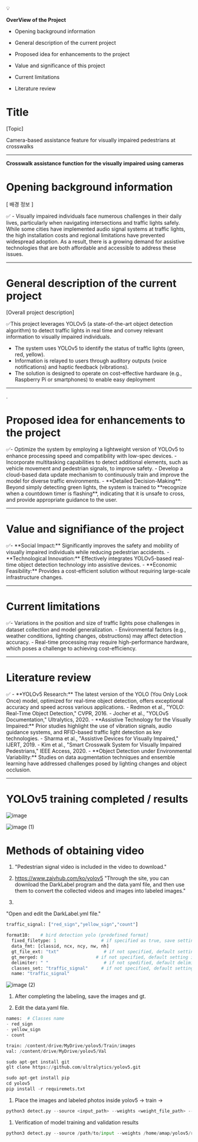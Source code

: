 <aside>
💡

**OverView of the Project**


- Opening background information 

- General description of the current project 

- Proposed idea for enhancements to the project

- Value and significance of this project 

- Current limitations 

- Literature review 

</aside>

# Title

[Topic]

Camera-based assistance feature for visually impaired pedestrians at crosswalks

---

**Crosswalk assistance function for the visually impaired using cameras**

# Opening background information

[ 배경 정보 ]

<aside>
✅ - Visually impaired individuals face numerous challenges in their daily lives, particularly when navigating intersections and traffic lights safely. While some cities have implemented audio signal systems at traffic lights, the high installation costs and regional limitations have prevented widespread adoption. As a result, there is a growing demand for assistive technologies that are both affordable and accessible to address these issues.

</aside>

---



# General description of the current project

[Overall project description]

<aside>
✅This project leverages YOLOv5 (a state-of-the-art object detection algorithm) to detect traffic lights in real time and convey relevant information to visually impaired individuals.

- The system uses YOLOv5 to identify the status of traffic lights (green, red, yellow).
- Information is relayed to users through auditory outputs (voice notifications) and haptic feedback (vibrations).
- The solution is designed to operate on cost-effective hardware (e.g., Raspberry Pi or smartphones) to enable easy deployment
</aside>

---

.

# **Proposed idea for enhancements to the project**



<aside>
✅- Optimize the system by employing a lightweight version of YOLOv5 to enhance processing speed and compatibility with low-spec devices.
- Incorporate multitasking capabilities to detect additional elements, such as vehicle movement and pedestrian signals, to improve safety.
- Develop a cloud-based data update mechanism to continuously train and improve the model for diverse traffic environments.
- **Detailed Decision-Making**: Beyond simply detecting green lights, the system is trained to **recognize when a countdown timer is flashing**, indicating that it is unsafe to cross, and provide appropriate guidance to the user.


</aside>

---



# Value and signifiance of the project


<aside>
✅- **Social Impact:** Significantly improves the safety and mobility of visually impaired individuals while reducing pedestrian accidents.
- **Technological Innovation:** Effectively integrates YOLOv5-based real-time object detection technology into assistive devices.
- **Economic Feasibility:** Provides a cost-efficient solution without requiring large-scale infrastructure changes.



</aside>

---


# **Current limitations**



<aside>
✅- Variations in the position and size of traffic lights pose challenges in dataset collection and model generalization.
- Environmental factors (e.g., weather conditions, lighting changes, obstructions) may affect detection accuracy.
- Real-time processing may require high-performance hardware, which poses a challenge to achieving cost-efficiency.


</aside>

---



# **Literature review**


<aside>
✅
- **YOLOv5 Research:** The latest version of the YOLO (You Only Look Once) model, optimized for real-time object detection, offers exceptional accuracy and speed across various applications.
    - Redmon et al., "YOLO: Real-Time Object Detection," CVPR, 2016.
    - Jocher et al., "YOLOv5 Documentation," Ultralytics, 2020.
- **Assistive Technology for the Visually Impaired:** Prior studies highlight the use of vibration signals, audio guidance systems, and RFID-based traffic light detection as key technologies.
    - Sharma et al., "Assistive Devices for Visually Impaired," IJERT, 2019.
    - Kim et al., "Smart Crosswalk System for Visually Impaired Pedestrians," IEEE Access, 2020.
- **Object Detection under Environmental Variability:** Studies on data augmentation techniques and ensemble learning have addressed challenges posed by lighting changes and object occlusion.

</aside>

---



[]()

# YOLOv5 training completed / results

[]()![image](https://github.com/user-attachments/assets/7277e144-46e9-4635-b51b-90e57b8abd30)


![image (1)](https://github.com/user-attachments/assets/0977cf9a-6d87-4548-b892-82eb048261ee)


[]()

[]()

# Methods of obtaining video

1. "Pedestrian signal video is included in the video to download."
2. https://www.zaivhub.com/ko/yolov5
     "Through the site, you can download the DarkLabel program and the data.yaml file, and then use them to convert the collected videos and images into labeled images."





    
3. 
"Open and edit the DarkLabel.yml file." 

```python
traffic_signal: ["red_sign","yellow_sign","count"]

format10:    # bird detection yolo (predefined format]
  fixed_filetype: 1                 # if specified as true, save setting isn't changeable in GUI
  data_fmt: [classid, ncx, ncy, nw, nh]
  gt_file_ext: "txt"                 # if not specified, default setting is used
  gt_merged: 0                    # if not specified, default setting is used
  delimiter: " "                     # if not spedified, default delimiter(',') is used
  classes_set: "traffic_signal"     # if not specified, default setting is used
  name: "traffic_signal"
```
![image (2)](https://github.com/user-attachments/assets/2026aac9-ef18-40ae-b7b0-6398d30bda81)



1. After completing the labeling, save the images and gt.

1. Edit the data.yaml file.

```python
names:  # Classes name
- red_sign
- yellow_sign
- count

train: /content/drive/MyDrive/yolov5/Train/images  
val: /content/drive/MyDrive/yolov5/Val 
```

```python
sudo apt-get install git
glt clone https://github.com/ultralytics/yolov5.git

sudo apt-get install pip
cd yolov5
pip install -r requiremets.txt
```

1. Place the images and labeled photos inside yolov5 → train →

```python
python3 detect.py --source <input_path> --weights <weight_file_path> --conf <confidence_threshold> --save-txt --save-conf --img-size <image_size>


```

1. Verification of model training and validation results

```python
python3 detect.py --source /path/to/input --weights /home/amap/yolov5/runs/train/lane_1000/weights/best.pt --img 64 --conf 0.4 --save-txt --save-conf

```

